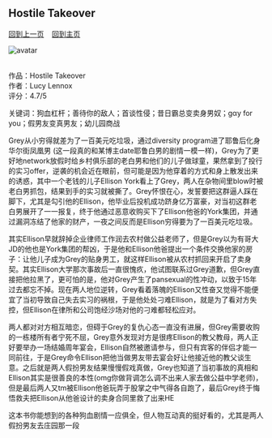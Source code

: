 ## Hostile Takeover
[回到上一页](https://boheme130.github.io/Reviews/)  &nbsp;&nbsp;  [回到主页](https://boheme130.github.io/Fiction.git.io/)

![avatar](https://www.kaamranhafeez.com/wp-content/uploads/2021/09/NYR-Sep-20.jpg)
<br>
<br>

作品：Hostile Takeover<br>
作者：Lucy Lennox<br>
评分：4.7/5<br>

关键词：狗血杠杆；善待你的敌人；首谈性侵；昔日霸总变卖身男奴；gαy for you；假男友变真男友；幼儿园商战

Grey从小穷得就差为了一百美元吃垃圾，通过diversity program进了耶鲁后化身华尔街凤凰男 (这一段真的和某博主date耶鲁白男的剧情一模一样)，Grey为了更好地network放假时给乡村俱乐部的老白男和他们的儿子做球童，果然拿到了投行的实习offer，逆袭的机会近在眼前，但可能是因为他穿着的方式和身上散发出来的诱惑，其中一个老钱的儿子Ellison York看上了Grey，两人在杂物间里blow时被老白男抓包，结果到手的实习就被撕了。Grey怀恨在心，发誓要把这群逼人踩在脚下，尤其是勾引他的Ellison，他毕业后投机成功跻身亿万富豪，对当初这群老白男展开了一一报复，终于他通过恶意收购买下了Ellison他爸的York集团，并通过漏洞冻结了他家的财产，一夜之间反而是Ellison穷得要为了一百美元吃垃圾。

其实Ellison早就辞掉企业律师工作润去农村做公益老师了，但是Grey以为有哥大JD的他也是York集团的帮凶，于是他和Ellison他爸提出一个条件交换他家的房子：让他儿子成为Grey的贴身男工，就这样Ellison被从农村抓回来开启了卖身契。其实Ellison大学那次事故后一直很愧疚，他试图联系过Grey道歉，但Grey直接把他拉黑了，更可怕的是，他对Grey产生了pansexual的性冲动，以致于15年过去都忘不掉。现在两人地位逆转，Grey看着落魄的Ellison又性奋又觉得不能便宜了当初导致自己失去实习的祸根，于是他处处刁难Ellison，就是为了看对方失控，但Ellison在律所和公司饱经沙场对他的刁难都轻松应对。

两人都对对方相互暗恋，但碍于Grey的复仇心态一直没有进展，但Grey需要收购的一栋楼所有者宁死不屈，Grey意外发现对方是很疼Ellison的教父教母，两人正好要举办一场结婚周年宴会，Ellison自然被邀请参与，但只有宾客的伴侣才能一同前往，于是Grey命令Ellison把他当做男友带去宴会好让他接近他的教父谈生意。之后就是两人假扮男友结果慢慢假戏真做，Grey也知道了当初事故的真相和Ellison其实是很善良的本性(omg你做背调怎么调不出来人家去做公益中学老师)，但是最后两人又tm被Ellison他爸玩弄于股掌之中气得各自跑了，最后Grey终于悔悟救夫把Ellison从他爸设计的卖身合同里救了出来HE

这本书你能想到的各种狗血剧情一应俱全，但人物互动真的挺好看的，尤其是两人假扮男友去庄园那一段